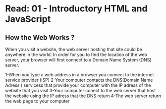 
# Read: 01 - Introductory HTML and JavaScript

## **How the Web Works ?**

  When you visit a website, the web server hosting that site could be anywhere in the world. In order for you to find the location of the web server, your browser will first   connect to a Domain Name System (DNS) server.
  
  1-When you type a web address in a browser you connect to the internet service provider (ISP) 
  2-Your computer contacts the DNS(Domain Name Adress ) servicess that provide your computer with the IP adress of the website that you visit
  3-Your computer conect to the web server that host the website using the IP adress that the DNS return
  4-The web server return the web page to your computer
  
  
  
  
  
  
